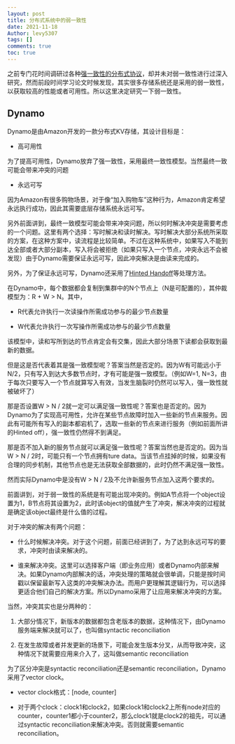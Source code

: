 ```yaml
---
layout: post
title: 分布式系统中的弱一致性
date: 2021-11-18
Author: levy5307
tags: []
comments: true
toc: true
---
```


之前专门花时间调研过各种[强一致性的分布式协议](https://levy5307.github.io/blog/consensus-protocol-summary/)，却并未对弱一致性进行过深入研究，然而前段时间学习论文时候发现，其实很多存储系统还是采用的弱一致性，以获取较高的性能或者可用性。所以这里决定研究一下弱一致性。

## Dynamo

Dynamo是由Amazon开发的一款分布式KV存储，其设计目标是：

- 高可用性

为了提高可用性，Dynamo放弃了强一致性，采用最终一致性模型。当然最终一致可能会带来冲突的问题

- 永远可写

因为Amazon有很多购物场景，对于像“加入购物车”这种行为，Amazon肯定希望永远执行成功，因此其需要底层存储系统永远可写。

另外前面讲到，最终一致模型可能会带来冲突问题，所以何时解决冲突是需要考虑的一个问题。这里有两个选择：写时解决和读时解决。写时解决大部分系统所采取的方案，在这种方案中，读流程是比较简单。不过在这种系统中，如果写入不能到达全部或者大部分副本，写入将会被拒绝（如果只写入一个节点，冲突永远不会被发现）由于Dynamo需要保证永远可写，因此冲突解决是由读来完成的。

另外，为了保证永远可写，Dynamo还采用了[Hinted Handoff](https://levy5307.github.io/blog/Dynamo/#handling-failures-hinted-handoff)等处理方法。

在Dynamo中，每个数据都会复制到集群中的N个节点上（N是可配置的），其仲裁模型为：R + W > N。其中，

- R代表允许执行一次读操作所需成功参与的最少节点数量

- W代表允许执行一次写操作所需成功参与的最少节点数量

该模型中，读和写所到达的节点肯定会有交集，因此大部分场景下读都会获取到最新的数据。

但是这是否代表着其是强一致模型呢？答案当然是否定的。因为W有可能远小于N/2，只有写入到达大多数节点时，才有可能是强一致模型。（例如W=1, N=3，由于每次只要写入一个节点就算写入有效，当发生脑裂时仍然可以写入，强一致性就被破坏了）

那是否设置W > N / 2就一定可以满足强一致性呢？答案也是否定的。因为Dynamo为了实现高可用性，允许在某些节点故障时加入一些新的节点来服务。因此有可能所有写入的副本都宕机了，选取一些新的节点来进行服务（例如前面所讲的Hinted off），强一致性仍然得不到满足。

那是否不加入新的服务节点就可以满足强一致性呢？答案当然也是否定的。因为当W > N / 2时，可能只有一个节点拥有ture data。当该节点挂掉的时候，如果没有合理的同步机制，其他节点也是无法获取全部数据的，此时仍然不满足强一致性。

然而实际Dynamo中是没有W > N / 2及不允许新服务节点加入这两个要求的。

前面讲到，对于弱一致性的系统是有可能出现冲突的。例如A节点将一个object设置为1，B节点将其设置为2，此时该object的值就产生了冲突，解决冲突的过程就是确定该object最终是什么值的过程。

对于冲突的解决有两个问题：

- 什么时候解决冲突。对于这个问题，前面已经讲到了，为了达到永远可写的要求，冲突时由读来解决的。

- 谁来解决冲突。这里可以选择客户端（即业务应用）或者Dynamo内部来解决。如果Dynamo内部解决的话，冲突处理的策略就会很单调，只能是按时间戳以保留最新写入这类的冲突解决办法。而用户更理解其逻辑行为，可以选择更适合他们自己的解决方案。所以Dynamo采用了让应用来解决冲突的方案。

当然，冲突其实也是分两种的：

1. 大部分情况下，新版本的数据都包含老版本的数据，这种情况下，由Dynamo服务端来解决就可以了，也叫做syntactic reconciliation

2. 在发生故障或者并发更新的场景下，可能会发生版本分叉，从而导致冲突，这种情况下就需要应用来介入了，这叫做semantic reconciliation

为了区分冲突是syntactic reconciliation还是semantic reconciliation，Dynamo采用了vector clock。

- vector clock格式：[node, counter]

- 对于两个clock：clock1和clock2，如果clock1和clock2上所有node对应的counter，counter1都小于counter2，那么clock1就是clock2的祖先，可以通过syntactic reconciliation来解决冲突。否则就需要semantic reconciliation。

